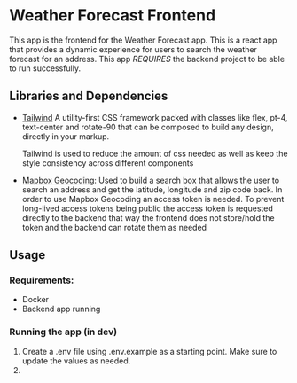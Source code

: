 # Weather Forecast Frontend

This app is the frontend for the Weather Forecast app. This is a react app that provides a dynamic experience for users to search the weather forecast for an address. This app _REQUIRES_ the backend project to be able to run successfully.

## Libraries and Dependencies

- [Tailwind](https://tailwindcss.com) A utility-first CSS framework packed with classes like flex, pt-4, text-center and rotate-90 that can be composed to build any design, directly in your markup.

  Tailwind is used to reduce the amount of css needed as well as keep the style consistency across different components

- [Mapbox Geocoding](https://docs.mapbox.com/mapbox-search-js/api/react/geocoding/): Used to build a search box that allows the user to search an address and get the latitude, longitude and zip code back.
  In order to use Mapbox Geocoding an access token is needed. To prevent long-lived access tokens being public the access token is requested directly to the backend that way the frontend does not store/hold the token and the backend can rotate them as needed

## Usage

### Requirements:

- Docker
- Backend app running

### Running the app (in dev)

1. Create a .env file using .env.example as a starting point. Make sure to update the values as needed.
2.
